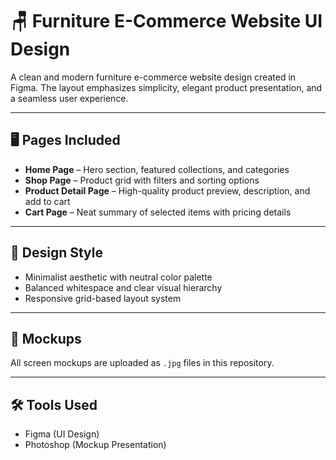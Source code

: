 # 🪑 Furniture E-Commerce Website UI Design

A clean and modern furniture e-commerce website design created in Figma. The layout emphasizes simplicity, elegant product presentation, and a seamless user experience.

---

## 🖥️ Pages Included

- **Home Page** – Hero section, featured collections, and categories
- **Shop Page** – Product grid with filters and sorting options
- **Product Detail Page** – High-quality product preview, description, and add to cart
- **Cart Page** – Neat summary of selected items with pricing details

---

## 🎨 Design Style

- Minimalist aesthetic with neutral color palette
- Balanced whitespace and clear visual hierarchy
- Responsive grid-based layout system

---

## 📸 Mockups

All screen mockups are uploaded as `.jpg` files in this repository.

---

## 🛠 Tools Used

- Figma (UI Design)
- Photoshop (Mockup Presentation)


